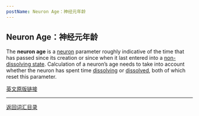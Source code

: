 ```yaml
---
postName: Neuron Age：神经元年龄
---
```

## Neuron Age：神经元年龄

The **neuron age** is a [neuron](../N/neuron) parameter roughly indicative of the time that has passed since its creation or since when it last entered into a [non-dissolving state](non-dissolvingstate). Calculation of a neuron’s age needs to take into account whether the neuron has spent time [dissolving](../D/dissolvingstate) or [dissolved](../D/dissolvestate), both of which reset this parameter.

[英文原版链接](https://wiki.internetcomputer.org/wiki/Glossary)

---
[返回词汇目录](../glossary)